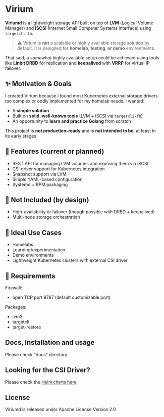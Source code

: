 # Virium

**Viriumd** is a lightweight storage API built on top of **LVM** (Logical Volume Manager) and **iSCSI** (Internet Small Computer Systems Interface) using `targetcli-fb`.

> ⚠️ Virium is **not** a scalable or highly available storage solution by default. It is designed for **homelab, testing, or demo** environments.

That said, a *somewhat* highly available setup could be achieved using tools like **Linbit DRBD** for replication and **keepalived** with **VRRP** for virtual IP failover.

## ✨ Motivation & Goals

I created Virium because I found most Kubernetes external storage drivers too complex or oddly implemented for my homelab needs. I wanted:

- A **simple solution**
- Built on **solid, well-known tools** (LVM + iSCSI via `targetcli-fb`)
- An opportunity to **learn and practice Golang** from scratch

This project is **not production-ready** and is **not intended to be**, at least in its early stages.

## 🔧 Features (current or planned)

- REST API for managing LVM volumes and exposing them via iSCSI
- CSI driver support for Kubernetes integration
- Snapshot support via LVM
- Simple YAML-based configuration
- Systemd + RPM packaging

## 🚫 Not Included (by design)

- High-availability or failover (though possible with DRBD + keepalived)
- Multi-node storage orchestration

## 🧪 Ideal Use Cases

- Homelabs
- Learning/experimentation
- Demo environments
- Lightweight Kubernetes clusters with external CSI driver

## 🚀 Requirements

Firewall:
 - open TCP port 8787 (default customizable port)

Packages:
 - lvm2
 - targetcli
 - target-restore

## Docs, Installation and usage

Please check "docs" directory

## Looking for the CSI Driver?

Please check the [Helm charts here](https://github.com/virer/virium-helm-repo)

## License

Viriumd is released under Apache License Version 2.0
